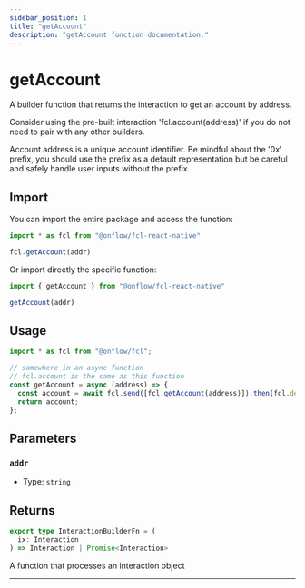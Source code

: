```yaml
---
sidebar_position: 1
title: "getAccount"
description: "getAccount function documentation."
---
```


<!-- THIS DOCUMENT IS AUTO-GENERATED FROM [onflow/fcl-react-native/../sdk/src/build/build-get-account.ts](https://github.com/onflow/fcl-js/tree/master/packages/fcl-react-native/../sdk/src/build/build-get-account.ts). DO NOT EDIT MANUALLY -->

# getAccount

A builder function that returns the interaction to get an account by address.

Consider using the pre-built interaction 'fcl.account(address)' if you do not need to pair with any other builders.

Account address is a unique account identifier. Be mindful about the '0x' prefix, you should use the prefix as a default representation but be careful and safely handle user inputs without the prefix.

## Import

You can import the entire package and access the function:

```typescript
import * as fcl from "@onflow/fcl-react-native"

fcl.getAccount(addr)
```

Or import directly the specific function:

```typescript
import { getAccount } from "@onflow/fcl-react-native"

getAccount(addr)
```

## Usage

```typescript
import * as fcl from "@onflow/fcl";

// somewhere in an async function
// fcl.account is the same as this function
const getAccount = async (address) => {
  const account = await fcl.send([fcl.getAccount(address)]).then(fcl.decode);
  return account;
};
```

## Parameters

### `addr` 


- Type: `string`


## Returns

```typescript
export type InteractionBuilderFn = (
  ix: Interaction
) => Interaction | Promise<Interaction>
```


A function that processes an interaction object

---
